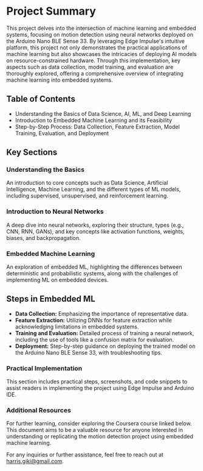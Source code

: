 <h1>Project Summary</h1>
<p>
This project delves into the intersection of machine learning and embedded systems, focusing on motion detection using neural networks deployed on the Arduino Nano BLE Sense 33. By leveraging Edge Impulse's intuitive platform, this project not only demonstrates the practical applications of machine learning but also showcases the intricacies of deploying AI models on resource-constrained hardware. Through this implementation, key aspects such as data collection, model training, and evaluation are thoroughly explored, offering a comprehensive overview of integrating machine learning into embedded systems.
</p>

<h2>Table of Contents</h2>
<ul>
  <li>Understanding the Basics of Data Science, AI, ML, and Deep Learning</li>
  <li>Introduction to Embedded Machine Learning and its Feasibility</li>
  <li>Step-by-Step Process: Data Collection, Feature Extraction, Model Training, Evaluation, and Deployment</li>
</ul>

<h2>Key Sections</h2>

<h3>Understanding the Basics</h3>
<p>
An introduction to core concepts such as Data Science, Artificial Intelligence, Machine Learning, and the different types of ML models, including supervised, unsupervised, and reinforcement learning.
</p>

<h3>Introduction to Neural Networks</h3>
<p>
A deep dive into neural networks, exploring their structure, types (e.g., CNN, RNN, GANs), and key concepts like activation functions, weights, biases, and backpropagation.
</p>

<h3>Embedded Machine Learning</h3>
<p>
An exploration of embedded ML, highlighting the differences between deterministic and probabilistic systems, along with the challenges of implementing ML on embedded devices.
</p>

<h2>Steps in Embedded ML</h2>
<ul>
  <li><strong>Data Collection:</strong> Emphasizing the importance of representative data.</li>
  <li><strong>Feature Extraction:</strong> Utilizing DNNs for feature extraction while acknowledging limitations in embedded systems.</li>
  <li><strong>Training and Evaluation:</strong> Detailed process of training a neural network, including the use of tools like a confusion matrix for evaluation.</li>
  <li><strong>Deployment:</strong> Step-by-step guidance on deploying the trained model on the Arduino Nano BLE Sense 33, with troubleshooting tips.</li>
</ul>

<h3>Practical Implementation</h3>
<p>
This section includes practical steps, screenshots, and code snippets to assist readers in implementing the project using Edge Impulse and Arduino IDE.
</p>

<h3>Additional Resources</h3>
<p>
For further learning, consider exploring the Coursera course linked below. This document aims to be a valuable resource for anyone interested in understanding or replicating the motion detection project using embedded machine learning.
</p>

<p>
For any inquiries or further assistance, feel free to reach out at <a href="mailto:harris.giki@gmail.com">harris.giki@gmail.com</a>.
</p>
